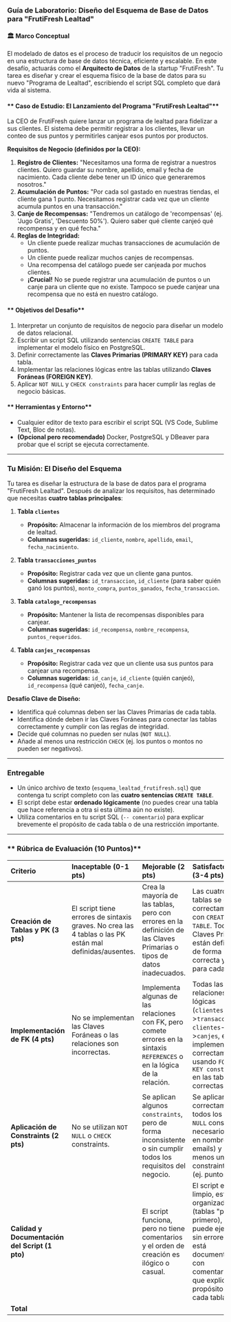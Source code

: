 ### **Guía de Laboratorio: Diseño del Esquema de Base de Datos para "FrutiFresh Lealtad"**

#### **🏛️ Marco Conceptual**

El modelado de datos es el proceso de traducir los requisitos de un negocio en una estructura de base de datos técnica, eficiente y escalable. En este desafío, actuarás como el **Arquitecto de Datos** de la startup "FrutiFresh". Tu tarea es diseñar y crear el esquema físico de la base de datos para su nuevo "Programa de Lealtad", escribiendo el script SQL completo que dará vida al sistema.

#### ** Caso de Estudio: El Lanzamiento del Programa "FrutiFresh Lealtad"**

La CEO de FrutiFresh quiere lanzar un programa de lealtad para fidelizar a sus clientes. El sistema debe permitir registrar a los clientes, llevar un conteo de sus puntos y permitirles canjear esos puntos por productos.

**Requisitos de Negocio (definidos por la CEO):**
1.  **Registro de Clientes:** "Necesitamos una forma de registrar a nuestros clientes. Quiero guardar su nombre, apellido, email y fecha de nacimiento. Cada cliente debe tener un ID único que generaremos nosotros."
2.  **Acumulación de Puntos:** "Por cada sol gastado en nuestras tiendas, el cliente gana 1 punto. Necesitamos registrar cada vez que un cliente acumula puntos en una transacción."
3.  **Canje de Recompensas:** "Tendremos un catálogo de 'recompensas' (ej. 'Jugo Gratis', 'Descuento 50%'). Quiero saber qué cliente canjeó qué recompensa y en qué fecha."
4.  **Reglas de Integridad:**
    *   Un cliente puede realizar muchas transacciones de acumulación de puntos.
    *   Un cliente puede realizar muchos canjes de recompensas.
    *   Una recompensa del catálogo puede ser canjeada por muchos clientes.
    *   **¡Crucial!** No se puede registrar una acumulación de puntos o un canje para un cliente que no existe. Tampoco se puede canjear una recompensa que no está en nuestro catálogo.

#### ** Objetivos del Desafío**

1.  Interpretar un conjunto de requisitos de negocio para diseñar un modelo de datos relacional.
2.  Escribir un script SQL utilizando sentencias `CREATE TABLE` para implementar el modelo físico en PostgreSQL.
3.  Definir correctamente las **Claves Primarias (PRIMARY KEY)** para cada tabla.
4.  Implementar las relaciones lógicas entre las tablas utilizando **Claves Foráneas (FOREIGN KEY)**.
5.  Aplicar `NOT NULL` y `CHECK constraints` para hacer cumplir las reglas de negocio básicas.

#### ** Herramientas y Entorno**
*   Cualquier editor de texto para escribir el script SQL (VS Code, Sublime Text, Bloc de notas).
*   **(Opcional pero recomendado)** Docker, PostgreSQL y DBeaver para probar que el script se ejecuta correctamente.

---

### **Tu Misión: El Diseño del Esquema**

Tu tarea es diseñar la estructura de la base de datos para el programa "FrutiFresh Lealtad". Después de analizar los requisitos, has determinado que necesitas **cuatro tablas principales**:

1.  **Tabla `clientes`**
    *   **Propósito:** Almacenar la información de los miembros del programa de lealtad.
    *   **Columnas sugeridas:** `id_cliente`, `nombre`, `apellido`, `email`, `fecha_nacimiento`.

2.  **Tabla `transacciones_puntos`**
    *   **Propósito:** Registrar cada vez que un cliente gana puntos.
    *   **Columnas sugeridas:** `id_transaccion`, `id_cliente` (para saber quién ganó los puntos), `monto_compra`, `puntos_ganados`, `fecha_transaccion`.

3.  **Tabla `catalogo_recompensas`**
    *   **Propósito:** Mantener la lista de recompensas disponibles para canjear.
    *   **Columnas sugeridas:** `id_recompensa`, `nombre_recompensa`, `puntos_requeridos`.

4.  **Tabla `canjes_recompensas`**
    *   **Propósito:** Registrar cada vez que un cliente usa sus puntos para canjear una recompensa.
    *   **Columnas sugeridas:** `id_canje`, `id_cliente` (quién canjeó), `id_recompensa` (qué canjeó), `fecha_canje`.

**Desafío Clave de Diseño:**
*   Identifica qué columnas deben ser las Claves Primarias de cada tabla.
*   Identifica dónde deben ir las Claves Foráneas para conectar las tablas correctamente y cumplir con las reglas de integridad.
*   Decide qué columnas no pueden ser nulas (`NOT NULL`).
*   Añade al menos una restricción `CHECK` (ej. los puntos o montos no pueden ser negativos).

---

### **Entregable**

*   Un único archivo de texto (`esquema_lealtad_frutifresh.sql`) que contenga tu script completo con las **cuatro sentencias `CREATE TABLE`**.
*   El script debe estar **ordenado lógicamente** (no puedes crear una tabla que hace referencia a otra si esta última aún no existe).
*   Utiliza comentarios en tu script SQL (`-- comentario`) para explicar brevemente el propósito de cada tabla o de una restricción importante.

---

### ** Rúbrica de Evaluación (10 Puntos)**

| Criterio | **Inaceptable (0-1 pts)** | **Mejorable (2 pts)** | **Satisfactorio (3-4 pts)** | Puntos |
| :--- | :--- | :--- | :--- | :--- |
| **Creación de Tablas y PK (3 pts)** | El script tiene errores de sintaxis graves. No crea las 4 tablas o las PK están mal definidas/ausentes. | Crea la mayoría de las tablas, pero con errores en la definición de las Claves Primarias o tipos de datos inadecuados. | Las cuatro tablas se crean correctamente con `CREATE TABLE`. Todas las Claves Primarias están definidas de forma correcta y única para cada tabla. | / 3 |
| **Implementación de FK (4 pts)** | No se implementan las Claves Foráneas o las relaciones son incorrectas. | Implementa algunas de las relaciones con FK, pero comete errores en la sintaxis `REFERENCES` o en la lógica de la relación. | Todas las relaciones lógicas (`clientes`->`transacciones`, `clientes`->`canjes`, etc.) se implementan correctamente usando `FOREIGN KEY constraints` en las tablas correctas. | / 4 |
| **Aplicación de Constraints (2 pts)** | No se utilizan `NOT NULL` o `CHECK` constraints. | Se aplican algunos `constraints`, pero de forma inconsistente o sin cumplir todos los requisitos del negocio. | Se aplican correctamente todos los `NOT NULL` constraints necesarios (ej. en nombres, emails) y al menos un `CHECK` constraint lógico (ej. puntos > 0). | / 2 |
| **Calidad y Documentación del Script (1 pto)** | | El script funciona, pero no tiene comentarios y el orden de creación es ilógico o casual. | El script es limpio, está bien organizado (tablas "padre" primero), se puede ejecutar sin errores y está documentado con comentarios que explican el propósito de cada tabla. | / 1 |
| **Total**| | | | **/ 10** |

